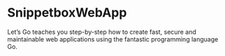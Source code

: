 # SnippetboxWebApp

Let’s Go teaches you step-by-step how to create fast, secure and maintainable web applications using the fantastic programming language Go.
